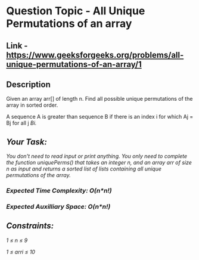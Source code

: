 # Question Topic - All Unique Permutations of an array

## Link - https://www.geeksforgeeks.org/problems/all-unique-permutations-of-an-array/1


## Description

Given an array arr[] of length n. Find all possible unique permutations of the array in sorted order. 

A sequence A is greater than sequence B if there is an index i for which Aj = Bj for all j<i and Ai > Bi.

## Your Task:
You don't need to read input or print anything. You only need to complete the function uniquePerms() that takes an integer n, and an array arr of size n as input and returns a sorted list of lists containing all unique permutations of the array.

### Expected Time Complexity:  O(n*n!)

### Expected Auxilliary Space: O(n*n!)

## Constraints:

1 ≤ n ≤ 9

1 ≤ arri ≤ 10
